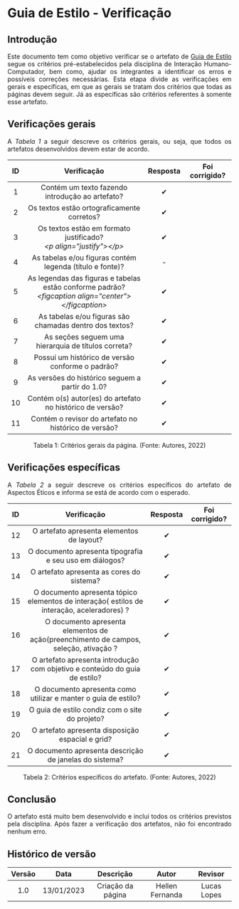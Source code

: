 # Guia de Estilo - Verificação

## Introdução

<p align="justify">Este documento tem como objetivo verificar se o artefato de <a href=https://interacao-humano-computador.github.io/2022.2-Skoob/analise-de-requisitos/guia-de-estilo/ target="_blank">Guia de Estilo</a> segue os critérios pré-estabelecidos pela disciplina de Interação Humano-Computador, bem como, ajudar os integrantes a identificar os erros e possíveis correções necessárias. Esta etapa divide as verificações em gerais e específicas, em que as gerais se tratam dos critérios que todas as páginas devem seguir. Já as específicas são critérios referentes à somente esse artefato.</p>

## Verificações gerais

<p align="justify">A <i>Tabela 1</i> a seguir descreve os critérios gerais, ou seja, que todos os artefatos desenvolvidos devem estar de acordo.</p>

| ID  |                                                       Verificação                                                       | Resposta | Foi corrigido? |
| :-: | :---------------------------------------------------------------------------------------------------------------------: | :------: | :------------: |
|  1  |                                     Contém um texto fazendo introdução ao artefato?                                     |    ✔     |                |
|  2  |                                       Os textos estão ortograficamente corretos?                                        |    ✔     |                |
|  3  |                  Os textos estão em formato justificado?<br><i>&lt;p align="justify"&gt;&lt;/p&gt;</i>                  |    ✔     |                |
|  4  |                                As tabelas e/ou figuras contém legenda (título e fonte)?                                 |    -     |                |
|  5  | As legendas das figuras e tabelas estão conforme padrão?<br><i>&lt;figcaption align="center"&gt;&lt;/figcaption&gt;</i> |    ✔     |                |
|  6  |                                 As tabelas e/ou figuras são chamadas dentro dos textos?                                 |    ✔     |                |
|  7  |                                   As seções seguem uma hierarquia de títulos correta?                                   |    ✔     |                |
|  8  |                                    Possui um histórico de versão conforme o padrão?                                     |    ✔     |                |
|  9  |                                     As versões do histórico seguem a partir do 1.0?                                     |    ✔     |                |
| 10  |                                Contém o(s) autor(es) do artefato no histórico de versão?                                |    ✔     |                |
| 11  |                                  Contém o revisor do artefato no histórico de versão?                                   |    ✔     |                |

<figcaption align="center">Tabela 1: Critérios gerais da página. (Fonte: Autores, 2022)</figcaption>

## Verificações específicas

<p align="justify">A <i>Tabela 2</i> a seguir descreve os critérios específicos do artefato de Aspectos Éticos e informa se está de acordo com o esperado.</p>

| ID  |                                        Verificação                                         | Resposta | Foi corrigido? |
| :-: | :----------------------------------------------------------------------------------------: | :------: | :------------: |
| 12  |                         O artefato apresenta elementos de layout?                          |    ✔     |                |
| 13  |                  O documento apresenta tipografia e seu uso em diálogos?                   |    ✔     |                |
| 14  |                         O artefato apresenta as cores do sistema?                          |    ✔     |                |
| 15  | O documento apresenta tópico elementos de interação( estilos de interação, aceleradores) ? |    ✔     |                |
| 16  |    O documento apresenta elementos de ação(preenchimento de campos, seleção, ativação ?    |    ✔     |                |
| 17  |         O artefato apresenta introdução com objetivo e conteúdo do guia de estilo?         |    ✔     |                |
| 18  |               O documento apresenta como utilizar e manter o guia de estilo?               |    ✔     |                |
| 19  |                       O guia de estilo condiz com o site do projeto?                       |    ✔     |                |
| 20  |                      O artefato apresenta disposição espacial e grid?                      |    ✔     |                |
| 21  |                   O documento apresenta descrição de janelas do sistema?                   |    ✔     |                |

<figcaption align="center">Tabela 2: Critérios específicos do artefato. (Fonte: Autores, 2022)</figcaption>

## Conclusão

<p align="justify">O artefato está muito bem desenvolvido e inclui todos os critérios previstos pela disciplina. Após fazer a verificação dos artefatos, não foi encontrado nenhum erro. </p>

## Histórico de versão

| Versão |    Data    |     Descrição     |      Autor      |   Revisor   |
| :----: | :--------: | :---------------: | :-------------: | :---------: |
|  1.0   | 13/01/2023 | Criação da página | Hellen Fernanda | Lucas Lopes |
